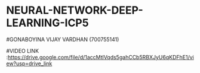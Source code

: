 # NEURAL-NETWORK-DEEP-LEARNING-ICP5
#GONABOYINA VIJAY VARDHAN (700755141)

#VIDEO LINK :https://drive.google.com/file/d/1accMtlVqds5gahCCb5RBXJyU6qKDFhE1/view?usp=drive_link
